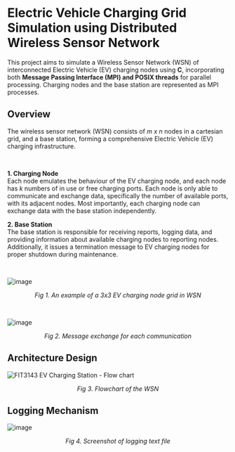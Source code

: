 <h1>Electric Vehicle Charging Grid Simulation using Distributed Wireless Sensor Network</h1>

This project aims to simulate a Wireless Sensor Network (WSN) of interconnected Electric Vehicle (EV) charging nodes using **C**, incorporating both **Message Passing Interface (MPI) and POSIX threads** for parallel processing. Charging nodes and the base station are represented as MPI processes.   

<h2>Overview</h2>
The wireless sensor network (WSN) consists of <em> m x n </em> nodes in a cartesian grid, and a base station, forming a comprehensive Electric Vehicle (EV) charging infrastructure.       

&nbsp; 
      
**1. Charging Node**    
Each node emulates the behaviour of the EV charging node, and each node has <em> k </em> numbers of in use or free charging ports. Each node is only able to communicate and exchange data, specifically the number of available ports, with its adjacent nodes. Most importantly, each charging node can exchange data with the base station independently.    

**2. Base Station**   
The base station is responsible for receiving reports, logging data, and providing information about available charging nodes to reporting nodes. Additionally, it issues a termination message to EV charging nodes for proper shutdown during maintenance.

&nbsp; 

![image](https://github.com/leongyenni/ev-charging-grid/assets/75636975/b884fc26-5f26-4464-9168-e1b82d232df8)   
<p align="center"> <em>Fig 1. An example of a 3x3 EV charging node grid in WSN </em> </p>

&nbsp; 

![image](https://github.com/leongyenni/ev-charging-grid/assets/75636975/0fe11b3e-82c4-455b-8f1b-82dd08341d1d)    
<p align="center"> <em>Fig 2. Message exchange for each communication </em> </p>

<h2>Architecture Design</h2>

![FIT3143 EV Charging Station - Flow chart](https://github.com/leongyenni/ev-charging-grid/assets/75636975/27119bb9-78db-4bfb-9655-e8ece16ec387)
<p align="center"> <em>Fig 3. Flowchart of the WSN </em> </p>


<h2>Logging Mechanism</h2>

![image](https://github.com/leongyenni/ev-charging-grid/assets/75636975/20f59f31-75d3-4b0f-b450-203ef730bbe7)   
<p align="center"> <em>Fig 4. Screenshot of logging text file </em> </p>



